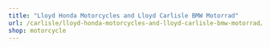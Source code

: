 ```yaml
---
title: "Lloyd Honda Motorcycles and Lloyd Carlisle BMW Motorrad"
url: /carlisle/lloyd-honda-motorcycles-and-lloyd-carlisle-bmw-motorrad/
shop: motorcycle
---
```

